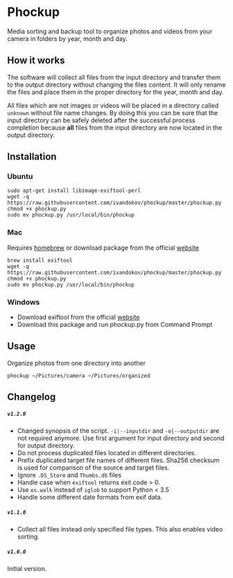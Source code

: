 # Phockup
Media sorting and backup tool to organize photos and videos from your camera in folders by year, month and day.

## How it works
The software will collect all files from the input directory and transfer them to the output directory without changing the files content. It will only rename the files and place them in the proper directory for the year, month and day. 

All files which are not images or videos will be placed in a directory called `unknown` without file name changes. By doing this you can be sure that the input directory can be safely deleted after the successful process completion because **all** files from the input directory are now located in the output directory.

## Installation
### Ubuntu
```
sudo apt-get install libimage-exiftool-perl
wget -q https://raw.githubusercontent.com/ivandokov/phockup/master/phockup.py
chmod +x phockup.py
sudo mv phockup.py /usr/local/bin/phockup
```
### Mac
Requires [homebrew](http://brew.sh/) or download package from the official [website](http://www.sno.phy.queensu.ca/~phil/exiftool/)
```
brew install exiftool
wget -q https://raw.githubusercontent.com/ivandokov/phockup/master/phockup.py
chmod +x phockup.py
sudo mv phockup.py /usr/local/bin/phockup
```

### Windows
* Download exiftool from the official [website](http://www.sno.phy.queensu.ca/~phil/exiftool/)
* Download this package and run phockup.py from Command Prompt

## Usage
Organize photos from one directory into another
```
phockup ~/Pictures/camera ~/Pictures/organized
```

## Changelog
##### `v1.2.0` 
* Changed synopsis of the script. `-i|--inputdir` and `-o|--outputdir` are not required anymore. Use first argument for input directory and second for output directory.
* Do not process duplicated files located in different directories.
* Prefix duplicated target file names of different files. Sha256 checksum is used for comparison of the source and target files.
* Ignore `.DS_Store` and `Thumbs.db` files
* Handle case when `exiftool` returns exit code > 0. 
* Use `os.walk` instead of `iglob` to support Python < 3.5
* Handle some different date formats from exif data.
##### `v1.1.0`
* Collect all files instead only specified file types. This also enables video sorting.
##### `v1.0.0`
Initial version.